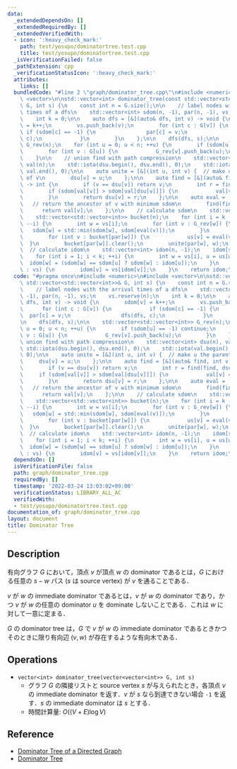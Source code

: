 ```yaml
---
data:
  _extendedDependsOn: []
  _extendedRequiredBy: []
  _extendedVerifiedWith:
  - icon: ':heavy_check_mark:'
    path: test/yosupo/dominatortree.test.cpp
    title: test/yosupo/dominatortree.test.cpp
  _isVerificationFailed: false
  _pathExtension: cpp
  _verificationStatusIcon: ':heavy_check_mark:'
  attributes:
    links: []
  bundledCode: "#line 2 \"graph/dominator_tree.cpp\"\n#include <numeric>\n#include\
    \ <vector>\n\nstd::vector<int> dominator_tree(const std::vector<std::vector<int>>&\
    \ G, int s) {\n    const int n = G.size();\n\n    // label nodes with the arrival\
    \ times of a dfs\n    std::vector<int> sdom(n, -1), par(n, -1), vs;\n    vs.reserve(n);\n\
    \    int k = 0;\n\n    auto dfs = [&](auto& dfs, int v) -> void {\n        sdom[v]\
    \ = k++;\n        vs.push_back(v);\n        for (int c : G[v]) {\n           \
    \ if (sdom[c] == -1) {\n                par[c] = v;\n                dfs(dfs,\
    \ c);\n            }\n        }\n    };\n\n    dfs(dfs, s);\n\n    std::vector<std::vector<int>>\
    \ G_rev(n);\n    for (int u = 0; u < n; ++u) {\n        if (sdom[u] == -1) continue;\n\
    \        for (int v : G[u]) {\n            G_rev[v].push_back(u);\n        }\n\
    \    }\n\n    // union find with path compression\n    std::vector<int> dsu(n),\
    \ val(n);\n    std::iota(dsu.begin(), dsu.end(), 0);\n    std::iota(val.begin(),\
    \ val.end(), 0);\n\n    auto unite = [&](int u, int v) {  // make u the parent\
    \ of v\n        dsu[v] = u;\n    };\n\n    auto find = [&](auto& find, int v)\
    \ -> int {\n        if (v == dsu[v]) return v;\n        int r = find(find, dsu[v]);\n\
    \        if (sdom[val[v]] > sdom[val[dsu[v]]]) {\n            val[v] = val[dsu[v]];\n\
    \        }\n        return dsu[v] = r;\n    };\n\n    auto eval = [&](int v) {\
    \   // return the ancestor of v with minimum sdom\n        find(find, v);\n  \
    \      return val[v];\n    };\n\n    // calculate sdom\n    std::vector<int> us(n);\n\
    \    std::vector<std::vector<int>> bucket(n);\n    for (int i = k - 1; i > 0;\
    \ --i) {\n        int w = vs[i];\n        for (int v : G_rev[w]) {\n         \
    \   sdom[w] = std::min(sdom[w], sdom[eval(v)]);\n        }\n        bucket[vs[sdom[w]]].push_back(w);\n\
    \        for (int v : bucket[par[w]]) {\n            us[v] = eval(v);\n      \
    \  }\n        bucket[par[w]].clear();\n        unite(par[w], w);\n    }\n\n  \
    \  // calculate idom\n    std::vector<int> idom(n, -1);\n    idom[s] = sdom[s];\n\
    \    for (int i = 1; i < k; ++i) {\n        int w = vs[i], u = us[w];\n      \
    \  idom[w] = (sdom[w] == sdom[u] ? sdom[w] : idom[u]);\n    }\n    for (int v\
    \ : vs) {\n        idom[v] = vs[idom[v]];\n    }\n    return idom;\n}\n"
  code: "#pragma once\n#include <numeric>\n#include <vector>\n\nstd::vector<int> dominator_tree(const\
    \ std::vector<std::vector<int>>& G, int s) {\n    const int n = G.size();\n\n\
    \    // label nodes with the arrival times of a dfs\n    std::vector<int> sdom(n,\
    \ -1), par(n, -1), vs;\n    vs.reserve(n);\n    int k = 0;\n\n    auto dfs = [&](auto&\
    \ dfs, int v) -> void {\n        sdom[v] = k++;\n        vs.push_back(v);\n  \
    \      for (int c : G[v]) {\n            if (sdom[c] == -1) {\n              \
    \  par[c] = v;\n                dfs(dfs, c);\n            }\n        }\n    };\n\
    \n    dfs(dfs, s);\n\n    std::vector<std::vector<int>> G_rev(n);\n    for (int\
    \ u = 0; u < n; ++u) {\n        if (sdom[u] == -1) continue;\n        for (int\
    \ v : G[u]) {\n            G_rev[v].push_back(u);\n        }\n    }\n\n    //\
    \ union find with path compression\n    std::vector<int> dsu(n), val(n);\n   \
    \ std::iota(dsu.begin(), dsu.end(), 0);\n    std::iota(val.begin(), val.end(),\
    \ 0);\n\n    auto unite = [&](int u, int v) {  // make u the parent of v\n   \
    \     dsu[v] = u;\n    };\n\n    auto find = [&](auto& find, int v) -> int {\n\
    \        if (v == dsu[v]) return v;\n        int r = find(find, dsu[v]);\n   \
    \     if (sdom[val[v]] > sdom[val[dsu[v]]]) {\n            val[v] = val[dsu[v]];\n\
    \        }\n        return dsu[v] = r;\n    };\n\n    auto eval = [&](int v) {\
    \   // return the ancestor of v with minimum sdom\n        find(find, v);\n  \
    \      return val[v];\n    };\n\n    // calculate sdom\n    std::vector<int> us(n);\n\
    \    std::vector<std::vector<int>> bucket(n);\n    for (int i = k - 1; i > 0;\
    \ --i) {\n        int w = vs[i];\n        for (int v : G_rev[w]) {\n         \
    \   sdom[w] = std::min(sdom[w], sdom[eval(v)]);\n        }\n        bucket[vs[sdom[w]]].push_back(w);\n\
    \        for (int v : bucket[par[w]]) {\n            us[v] = eval(v);\n      \
    \  }\n        bucket[par[w]].clear();\n        unite(par[w], w);\n    }\n\n  \
    \  // calculate idom\n    std::vector<int> idom(n, -1);\n    idom[s] = sdom[s];\n\
    \    for (int i = 1; i < k; ++i) {\n        int w = vs[i], u = us[w];\n      \
    \  idom[w] = (sdom[w] == sdom[u] ? sdom[w] : idom[u]);\n    }\n    for (int v\
    \ : vs) {\n        idom[v] = vs[idom[v]];\n    }\n    return idom;\n}"
  dependsOn: []
  isVerificationFile: false
  path: graph/dominator_tree.cpp
  requiredBy: []
  timestamp: '2022-03-24 13:03:02+09:00'
  verificationStatus: LIBRARY_ALL_AC
  verifiedWith:
  - test/yosupo/dominatortree.test.cpp
documentation_of: graph/dominator_tree.cpp
layout: document
title: Dominator Tree
---
```


## Description

有向グラフ $G$ において，頂点 $v$ が頂点 $w$ の dominator であるとは，$G$ における任意の $s-w$ パス ($s$ は source vertex) が $v$ を通ることである．

$v$ が $w$ の immediate dominator であるとは，$v$ が $w$ の dominator であり，かつ $v$ が $w$ の任意の dominator $u$ を dominate しないことである．これは $w$ に対して一意に定まる．

$G$ の dominator tree は，$G$ で $v$ が $w$ の immediate dominator であるときかつそのときに限り有向辺 $(v, w)$ が存在するような有向木である．

## Operations

- `vector<int> dominator_tree(vector<vector<int>> G, int s)`
    - グラフ $G$ の隣接リストと source vertex $s$ が与えられたとき，各頂点 $v$ の immediate dominator を返す．$v$ が $s$ なら到達できない場合 `-1` を返す．$s$ の immediate dominator は $s$ とする．
    - 時間計算量: $O((V + E) \log V)$

## Reference

- [Dominator Tree of a Directed Graph](https://tanujkhattar.wordpress.com/2016/01/11/dominator-tree-of-a-directed-graph/)
- [Dominator Tree](https://sigma425.hatenablog.com/entry/2015/12/25/224053)